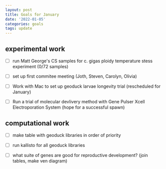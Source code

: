 ```yaml
---
layout: post
title: Goals for January
date: '2022-01-05'
categories: goals
tags: update
---
```


## experimental work

- [ ] run Matt George's CS samples for c. gigas ploidy temperature stess experiment (0/72 samples)

- [ ] set up first commitee meeting (Joth, Steven, Carolyn, Olivia) 

- [ ] Work with Mac to set up geoduck larvae longevity trial (rescheduled for January)

- [ ] Run a trial of molecular devlivery method with Gene Pulser Xcell Electroporation System (hope for a successful spawn) 

## computational work

- [ ] make table with geoduck libraries in order of priority

- [ ] run kallisto for all geoduck libraries

- [ ] what suite of genes are good for reproductive development? (join tables, make ven diagram) 
